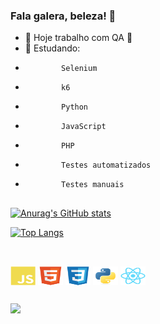 ### Fala galera, beleza! 👋

- 🔭 Hoje trabalho com QA :lady_beetle:
- 🌱 Estudando:
-             Selenium
-             k6
-             Python
-             JavaScript
-             PHP
-             Testes automatizados
-             Testes manuais

##

[![Anurag's GitHub stats](https://github-readme-stats.vercel.app/api?username=Manoel-Neto21&show_icons=true&theme=dracula)](https://github.com/anuraghazra/github-readme-stats)

[![Top Langs](https://github-readme-stats.vercel.app/api/top-langs/?username=Manoel-Neto21&layout=compact&langs_cout=16&theme=dracula)](https://github.com/anuraghazra/github-readme-stats)

##

<div style="display: inline_block"><br>
  <img align="center" alt="Manoel-Js" height="30" width="40" src="https://raw.githubusercontent.com/devicons/devicon/master/icons/javascript/javascript-plain.svg">
  <img align="center" alt="Manoel-HTML" height="30" width="40" src="https://raw.githubusercontent.com/devicons/devicon/master/icons/html5/html5-original.svg">
  <img align="center" alt="Manoel-CSS" height="30" width="40" src="https://raw.githubusercontent.com/devicons/devicon/master/icons/css3/css3-original.svg">
  <img align="center" alt="Manoel-Python" height="30" width="40" src="https://raw.githubusercontent.com/devicons/devicon/master/icons/python/python-original.svg">
  <img align="center" alt="Manoel-React" height="30" width="40" src="https://raw.githubusercontent.com/devicons/devicon/master/icons/react/react-original.svg">
</div>

##

<div>
  <a href="https://www.linkedin.com/in/manoelnettto" target="_blank"><img src="https://img.shields.io/badge/-LinkedIn-%230077B5?style=for-the-badge&logo=linkedin&logoColor=white" target="_blank"></a> 
</div>

